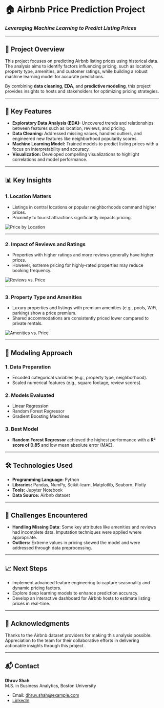 # 🏠 **Airbnb Price Prediction Project**  

### *Leveraging Machine Learning to Predict Listing Prices*  

---

## 📖 **Project Overview**  
This project focuses on predicting Airbnb listing prices using historical data. The analysis aims to identify factors influencing pricing, such as location, property type, amenities, and customer ratings, while building a robust machine learning model for accurate predictions.  

By combining **data cleaning**, **EDA**, and **predictive modeling**, this project provides insights to hosts and stakeholders for optimizing pricing strategies.

---

## 🚀 **Key Features**  
- **Exploratory Data Analysis (EDA):** Uncovered trends and relationships between features such as location, reviews, and pricing.  
- **Data Cleaning:** Addressed missing values, handled outliers, and engineered new features like neighborhood popularity scores.  
- **Machine Learning Model:** Trained models to predict listing prices with a focus on interpretability and accuracy.  
- **Visualization:** Developed compelling visualizations to highlight correlations and model performance.  

---

## 📊 **Key Insights**  

### 1. **Location Matters**  
- Listings in central locations or popular neighborhoods command higher prices.  
- Proximity to tourist attractions significantly impacts pricing.  

![Price by Location](path/to/location_price_map.png)  

---

### 2. **Impact of Reviews and Ratings**  
- Properties with higher ratings and more reviews generally have higher prices.  
- However, extreme pricing for highly-rated properties may reduce booking frequency.  

![Reviews vs. Price](path/to/reviews_price_chart.png)  

---

### 3. **Property Type and Amenities**  
- Luxury properties and listings with premium amenities (e.g., pools, WiFi, parking) show a price premium.  
- Shared accommodations are consistently priced lower compared to private rentals.  

![Amenities vs. Price](path/to/amenities_price_chart.png)  

---

## 🧠 **Modeling Approach**  

### 1. **Data Preparation**  
- Encoded categorical variables (e.g., property type, neighborhood).  
- Scaled numerical features (e.g., square footage, review scores).  

### 2. **Models Evaluated**  
- Linear Regression  
- Random Forest Regressor  
- Gradient Boosting Machines  

### 3. **Best Model**  
- **Random Forest Regressor** achieved the highest performance with a **R² score of 0.85** and low mean absolute error (MAE).  

---

## 🛠️ **Technologies Used**  
- **Programming Language:** Python  
- **Libraries:** Pandas, NumPy, Scikit-learn, Matplotlib, Seaborn, Plotly  
- **Tools:** Jupyter Notebook  
- **Data Source:** Airbnb dataset  

---

## 🎯 **Challenges Encountered**  
- **Handling Missing Data:** Some key attributes like amenities and reviews had incomplete data. Imputation techniques were applied where appropriate.  
- **Outliers:** Extreme values in pricing skewed the model and were addressed through data preprocessing.  

---

## 📈 **Next Steps**  
- Implement advanced feature engineering to capture seasonality and dynamic pricing factors.  
- Explore deep learning models to enhance prediction accuracy.  
- Develop an interactive dashboard for Airbnb hosts to estimate listing prices in real-time.  

---

## 🤝 **Acknowledgments**  
Thanks to the Airbnb dataset providers for making this analysis possible. Appreciation to the team for their collaborative efforts in delivering actionable insights through this project.  

---

## 📬 **Contact**  
**Dhruv Shah**  
M.S. in Business Analytics, Boston University  
- Email: dhruv.shah@example.com  
- [LinkedIn](https://linkedin.com/in/dhruv-shah)  
